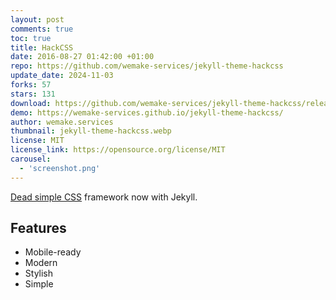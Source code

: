 ```yaml
---
layout: post
comments: true
toc: true
title: HackCSS
date: 2016-08-27 01:42:00 +01:00
repo: https://github.com/wemake-services/jekyll-theme-hackcss
update_date: 2024-11-03
forks: 57
stars: 131
download: https://github.com/wemake-services/jekyll-theme-hackcss/releases
demo: https://wemake-services.github.io/jekyll-theme-hackcss/
author: wemake.services
thumbnail: jekyll-theme-hackcss.webp
license: MIT
license_link: https://opensource.org/license/MIT
carousel:
  - 'screenshot.png'
---
```


[Dead simple CSS](https://hackcss.com) framework now with Jekyll.

## Features

* Mobile-ready
* Modern
* Stylish
* Simple
